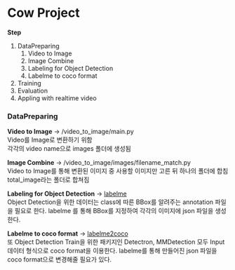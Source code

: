# Cow Project

**Step**  
1. DataPreparing
    1. Video to Image
    2. Image Combine
    3. Labeling for Object Detection
    4. Labelme to coco format
2. Training
3. Evaluation
4. Appling with realtime video

### DataPreparing

**Video to Image** -> /video_to_image/main.py  
Video를 Image로 변환하기 위함  
각각의 video name으로 images 폴더에 생성됨

**Image Combine** -> /video_to_image/images/filename_match.py  
Video to Image를 통해 변환된 이미지 중 사용할 이미지만 고른 뒤 하나의 폴더에 합침 total_image라는 폴더로 합쳐짐

**Labeling for Object Detection** -> [labelme](https://github.com/wkentaro/labelme#ubuntu)   
Object Detection을 위한 데이터는 class에 따른 BBox를 알려주는 annotation 파일을 필요로 한다. labelme 를 통해 BBox를 지정하여 각각의 이미지에 json 파일을 생성한다.

**Labelme to coco format** -> [labelme2coco](https://github.com/fcakyon/labelme2coco)  
또 Object Detection Train을 위한 패키지인 Detectron, MMDetection 모두 Input 데이터 형식으로 coco format을 이용한다. labelme를 통해 만들어진 json 파일을 coco format으로 변경해줄 필요가 있다.


